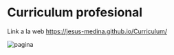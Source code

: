 # Curriculum profesional  

Link a la web https://jesus-medina.github.io/Curriculum/


![pagina](https://user-images.githubusercontent.com/102434136/164840951-3896d173-e2f6-4d71-9269-91094072e154.png)
